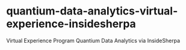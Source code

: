# quantium-data-analytics-virtual-experience-insidesherpa
Virtual Experience Program Quantium Data Analytics via InsideSherpa
